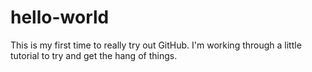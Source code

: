 # hello-world

This is my first time to really try out GitHub. I'm working through a little tutorial to try and get the hang of things.
